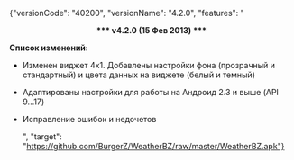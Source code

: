 ﻿{"versionCode": "40200", 
"versionName": "4.2.0", 
"features": "<center><strong>*** v4.2.0 (15 Фев 2013) ***</strong></center><p>
<strong>Список изменений:</strong><p>
* Изменен виджет 4х1. Добавлены настройки фона (прозрачный и стандартный) и цвета данных на виджете (белый и темный)<p>
* Адаптированы настройки для работы на Андроид 2.3 и выше (API 9...17)<p>
* Исправление ошибок и недочетов<p>", 
"target": "https://github.com/BurgerZ/WeatherBZ/raw/master/WeatherBZ.apk"}